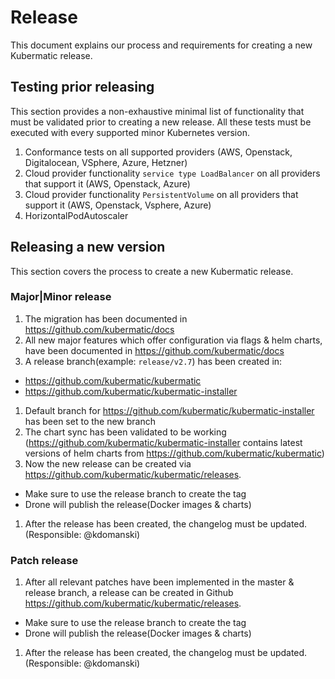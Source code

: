 # Release

This document explains our process and requirements for creating a new Kubermatic release.

## Testing prior releasing

This section provides a non-exhaustive minimal list of functionality that must be validated prior
to creating a new release. All these tests must be executed with every supported minor Kubernetes version.

1. Conformance tests on all supported providers (AWS, Openstack, Digitalocean, VSphere, Azure, Hetzner)
1. Cloud provider functionality `service type LoadBalancer` on all providers that support it (AWS, Openstack, Azure)
1. Cloud provider functionality `PersistentVolume` on all providers that support it (AWS, Openstack, Vsphere, Azure)
1. HorizontalPodAutoscaler

## Releasing a new version

This section covers the process to create a new Kubermatic release.

### Major|Minor release
1. The migration has been documented in https://github.com/kubermatic/docs
1. All new major features which offer configuration via flags & helm charts, have been documented in https://github.com/kubermatic/docs
1. A release branch(example: `release/v2.7`) has been created in:
  - https://github.com/kubermatic/kubermatic
  - https://github.com/kubermatic/kubermatic-installer
1. Default branch for https://github.com/kubermatic/kubermatic-installer has been set to the new branch
1. The chart sync has been validated to be working (https://github.com/kubermatic/kubermatic-installer contains latest versions of helm charts from https://github.com/kubermatic/kubermatic)
1. Now the new release can be created via https://github.com/kubermatic/kubermatic/releases.
  - Make sure to use the release branch to create the tag
  - Drone will publish the release(Docker images & charts)
1. After the release has been created, the changelog must be updated. (Responsible: @kdomanski)

### Patch release
1. After all relevant patches have been implemented in the master & release branch, a release can be created in Github https://github.com/kubermatic/kubermatic/releases.
  - Make sure to use the release branch to create the tag
  - Drone will publish the release(Docker images & charts)
1. After the release has been created, the changelog must be updated. (Responsible: @kdomanski)
